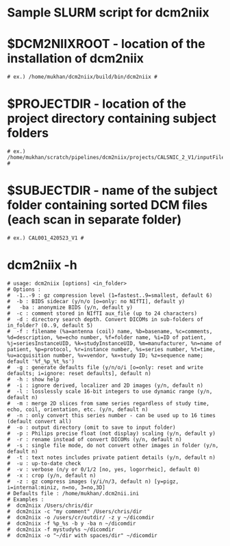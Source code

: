 

# Sample SLURM script for dcm2niix #

# $DCM2NIIXROOT - location of the installation of dcm2niix #
	# ex.) /home/mukhan/dcm2niix/build/bin/dcm2niix #

# $PROJECTDIR - location of the project directory containing subject folders # 
	# ex.) /home/mukhan/scratch/pipelines/dcm2niix/projects/CALSNIC_2_V1/inputFiles/CAL/Extracted/ #
       	
# $SUBJECTDIR - name of the subject folder containing sorted DCM files (each scan in separate folder) #
	# ex.) CAL001_420523_V1 #

# dcm2niix -h
	# usage: dcm2niix [options] <in_folder>
	# Options :
	#  -1..-9 : gz compression level (1=fastest..9=smallest, default 6)
	#  -b : BIDS sidecar (y/n/o [o=only: no NIfTI], default y)
	#   -ba : anonymize BIDS (y/n, default y)
	#  -c : comment stored in NIfTI aux_file (up to 24 characters)
	#  -d : directory search depth. Convert DICOMs in sub-folders of in_folder? (0..9, default 5)
	#  -f : filename (%a=antenna (coil) name, %b=basename, %c=comments, %d=description, %e=echo number, %f=folder name, %i=ID of patient, %j=seriesInstanceUID, %k=studyInstanceUID, %m=manufacturer, %n=name of patient, %p=protocol, %r=instance number, %s=series number, %t=time, %u=acquisition number, %v=vendor, %x=study ID; %z=sequence name; default '%f_%p_%t_%s')
	#  -g : generate defaults file (y/n/o/i [o=only: reset and write defaults; i=ignore: reset defaults], default n)
	#  -h : show help
	#  -i : ignore derived, localizer and 2D images (y/n, default n)
	#  -l : losslessly scale 16-bit integers to use dynamic range (y/n, default n)
	#  -m : merge 2D slices from same series regardless of study time, echo, coil, orientation, etc. (y/n, default n)
	#  -n : only convert this series number - can be used up to 16 times (default convert all)
	#  -o : output directory (omit to save to input folder)
	#  -p : Philips precise float (not display) scaling (y/n, default y)
	#  -r : rename instead of convert DICOMs (y/n, default n)
	#  -s : single file mode, do not convert other images in folder (y/n, default n)
	#  -t : text notes includes private patient details (y/n, default n)
	#  -u : up-to-date check
	#  -v : verbose (n/y or 0/1/2 [no, yes, logorrheic], default 0)
	#  -x : crop (y/n, default n)
	#  -z : gz compress images (y/i/n/3, default n) [y=pigz, i=internal:miniz, n=no, 3=no,3D]
	# Defaults file : /home/mukhan/.dcm2nii.ini
	# Examples :
	#  dcm2niix /Users/chris/dir
	#  dcm2niix -c "my comment" /Users/chris/dir
	#  dcm2niix -o /users/cr/outdir/ -z y ~/dicomdir
	#  dcm2niix -f %p_%s -b y -ba n ~/dicomdir
	#  dcm2niix -f mystudy%s ~/dicomdir
	#  dcm2niix -o "~/dir with spaces/dir" ~/dicomdir	
